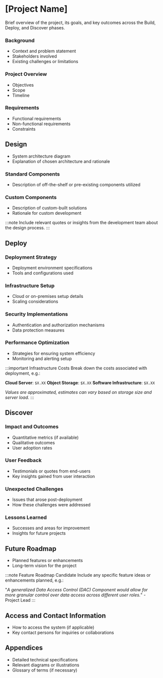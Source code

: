# [Project Name]

Brief overview of the project, its goals, and key outcomes across the Build, Deploy, and Discover phases.

### Background
- Context and problem statement
- Stakeholders involved
- Existing challenges or limitations

### Project Overview
- Objectives
- Scope
- Timeline

### Requirements
- Functional requirements
- Non-functional requirements
- Constraints

## Design

- System architecture diagram
- Explanation of chosen architecture and rationale

### Standard Components
- Description of off-the-shelf or pre-existing components utilized

### Custom Components
- Description of custom-built solutions
- Rationale for custom development

:::note
Include relevant quotes or insights from the development team about the design process.
:::

## Deploy

### Deployment Strategy
- Deployment environment specifications
- Tools and configurations used

### Infrastructure Setup
- Cloud or on-premises setup details
- Scaling considerations

### Security Implementations
- Authentication and authorization mechanisms
- Data protection measures

### Performance Optimization
- Strategies for ensuring system efficiency
- Monitoring and alerting setup

:::important Infrastructure Costs
Break down the costs associated with deployment, e.g.:

**Cloud Server**: `$X.XX`
**Object Storage**: `$X.XX`
**Software Infrastructure**: `$X.XX`

*Values are approximated, estimates can vary based on storage size and server load.*
:::

## Discover

### Impact and Outcomes
- Quantitative metrics (if available)
- Qualitative outcomes
- User adoption rates

### User Feedback
- Testimonials or quotes from end-users
- Key insights gained from user interaction

### Unexpected Challenges
- Issues that arose post-deployment
- How these challenges were addressed

### Lessons Learned
- Successes and areas for improvement
- Insights for future projects

## Future Roadmap
- Planned features or enhancements
- Long-term vision for the project

:::note Feature Roadmap Candidate
Include any specific feature ideas or enhancements planned, e.g.:

"*A generalized Data Access Control (DAC) Component would allow for more granular control over data access across different user roles.*" - Project Lead
:::

## Access and Contact Information
- How to access the system (if applicable)
- Key contact persons for inquiries or collaborations

## Appendices
- Detailed technical specifications
- Relevant diagrams or illustrations
- Glossary of terms (if necessary)